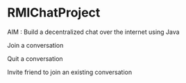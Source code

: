# RMIChatProject

AIM : Build a decentralized chat over the internet using Java

Join a conversation

Quit a conversation

Invite friend to join an existing conversation
